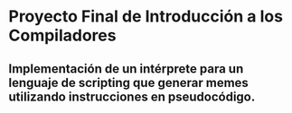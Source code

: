 # Proyecto Final de Introducción a los Compiladores
## Implementación de un intérprete para un lenguaje de scripting que generar memes utilizando instrucciones en pseudocódigo.